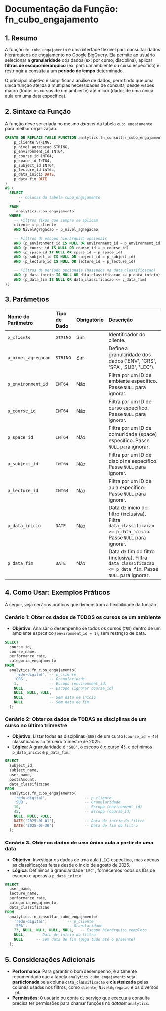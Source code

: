 # Documentação da Função: fn_cubo_engajamento

## 1. Resumo

A função `fn_cubo_engajamento` é uma interface flexível para consultar dados hierárquicos de engajamento no Google BigQuery. Ela permite ao usuário selecionar a **granularidade** dos dados (ex: por curso, disciplina), aplicar **filtros de escopo hierárquico** (ex: para um ambiente ou curso específico) e restringir a consulta a um **período de tempo** determinado.

O principal objetivo é simplificar a análise de dados, permitindo que uma única função atenda a múltiplas necessidades de consulta, desde visões macro (todos os cursos de um ambiente) até micro (dados de uma única aula em uma data específica).

## 2. Sintaxe da Função

A função deve ser criada no mesmo *dataset* da tabela `cubo_engajamento` para melhor organização.

```sql
CREATE OR REPLACE TABLE FUNCTION analytics.fn_consultar_cubo_engajamento(
    p_cliente STRING,
    p_nivel_agregacao STRING,
    p_environment_id INT64,
    p_course_id INT64,
    p_space_id INT64,
    p_subject_id INT64,
    p_lecture_id INT64,
    p_data_inicio DATE,
    p_data_fim DATE
)
AS (
  SELECT
      -- Colunas da tabela cubo_engajamento
      *
  FROM
    `analytics.cubo_engajamento`
  WHERE
    -- Filtros fixos que sempre se aplicam
    cliente = p_cliente
    AND NivelAgregacao = p_nivel_agregacao

    -- Filtros de escopo hierárquico opcionais
    AND (p_environment_id IS NULL OR environment_id = p_environment_id)
    AND (p_course_id IS NULL OR course_id = p_course_id)
    AND (p_space_id IS NULL OR space_id = p_space_id)
    AND (p_subject_id IS NULL OR subject_id = p_subject_id)
    AND (p_lecture_id IS NULL OR lecture_id = p_lecture_id)

    -- Filtros de período opcionais (baseados na data_classificacao)
    AND (p_data_inicio IS NULL OR data_classificacao >= p_data_inicio)
    AND (p_data_fim IS NULL OR data_classificacao <= p_data_fim)
);
```

## 3. Parâmetros

| Nome do Parâmetro | Tipo de Dado | Obrigatório | Descrição |
| :--- | :--- | :--- | :--- |
| `p_cliente` | `STRING` | Sim | Identificador do cliente. |
| `p_nivel_agregacao` | `STRING` | Sim | Define a granularidade dos dados ('ENV', 'CRS', 'SPA', 'SUB', 'LEC'). |
| `p_environment_id`| `INT64` | Não | Filtra por um ID de ambiente específico. Passe `NULL` para ignorar. |
| `p_course_id` | `INT64` | Não | Filtra por um ID de curso específico. Passe `NULL` para ignorar. |
| `p_space_id` | `INT64` | Não | Filtra por um ID de comunidade (space) específico. Passe `NULL` para ignorar. |
| `p_subject_id` | `INT64` | Não | Filtra por um ID de disciplina específico. Passe `NULL` para ignorar. |
| `p_lecture_id` | `INT64` | Não | Filtra por um ID de aula específico. Passe `NULL` para ignorar. |
| `p_data_inicio` | `DATE` | Não | Data de início do filtro (inclusiva). Filtra `data_classificacao >= p_data_inicio`. Passe `NULL` para ignorar. |
| `p_data_fim` | `DATE` | Não | Data de fim do filtro (inclusiva). Filtra `data_classificacao <= p_data_fim`. Passe `NULL` para ignorar. |


## 4. Como Usar: Exemplos Práticos

A seguir, veja cenários práticos que demonstram a flexibilidade da função.

### Cenário 1: Obter os dados de TODOS os cursos de um ambiente

* **Objetivo**: Analisar o desempenho de todos os cursos (`CRS`) dentro de um ambiente específico (`environment_id = 1`), sem restrição de data.

```sql
SELECT
  course_id,
  course_name,
  performance_rate,
  categoria_engajamento
FROM
  analytics.fn_cubo_engajamento(
    'redu-digital', -- p_cliente
    'CRS',          -- Granularidade
    1,              -- Escopo (environment_id)
    NULL,           -- Escopo (ignorar course_id)
    NULL, NULL, NULL,
    NULL,           -- Sem data de início
    NULL            -- Sem data de fim
  );
```

### Cenário 2: Obter os dados de TODAS as disciplinas de um curso no último trimestre

* **Objetivo**: Listar todas as disciplinas (`SUB`) de um curso (`course_id = 45`) classificadas no terceiro trimestre de 2025.
* **Lógica**: A granularidade é `'SUB'`, o escopo é o curso 45, e definimos `p_data_inicio` e `p_data_fim`.

```sql
SELECT
  subject_id,
  subject_name,
  user_name,
  postsAmount,
  data_classificacao
FROM
  analytics.fn_cubo_engajamento(
    'redu-digital',                 -- p_cliente
    'SUB',                          -- Granularidade
    10,                             -- Escopo (environment_id)
    45,                             -- Escopo (course_id)
    NULL, NULL, NULL,
    DATE('2025-07-01'),             -- Data de início do filtro
    DATE('2025-09-30')              -- Data de fim do filtro
  );
```

### Cenário 3: Obter os dados de uma única aula a partir de uma data

* **Objetivo**: Investigar os dados de uma aula (`LEC`) específica, mas apenas as classificações feitas desde o início de agosto de 2025.
* **Lógica**: Definimos a granularidade `'LEC'`, fornecemos todos os IDs de escopo e apenas a `p_data_inicio`.

```sql
SELECT
  user_name,
  lecture_name,
  performance_rate,
  categoria_engajamento,
  data_classificacao
FROM
  analytics.fn_consultar_cubo_engajamento(
    'redu-digital',         -- p_cliente
    'SPA',                  -- Granularidade
    73, NULL, NULL, NULL, NULL,   -- Escopo hierárquico completo
    NULL,     -- Data de início do filtro
    NULL      -- Sem data de fim (pega tudo até o presente)
  );
```

## 5. Considerações Adicionais

* **Performance**: Para garantir o bom desempenho, é altamente recomendado que a tabela `analytics.cubo_engajamento` seja **particionada** pela coluna `data_classificacao` e **clusterizada** pelas colunas usadas nos filtros, como `cliente`, `NivelAgregacao` e os diversos `_id`.
* **Permissões**: O usuário ou conta de serviço que executa a consulta precisa ter permissões para chamar funções no *dataset* `analytics`.